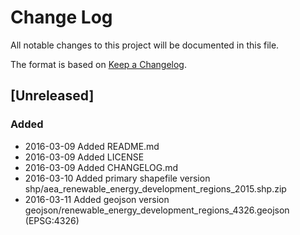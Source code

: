 # Change Log
All notable changes to this project will be documented in this file.

The format is based on [Keep a Changelog](http://keepachangelog.com/).

## [Unreleased]
### Added
- 2016-03-09 Added README.md
- 2016-03-09 Added LICENSE
- 2016-03-09 Added CHANGELOG.md
- 2016-03-10 Added primary shapefile version shp/aea_renewable_energy_development_regions_2015.shp.zip
- 2016-03-11 Added geojson version geojson/renewable_energy_development_regions_4326.geojson (EPSG:4326)

